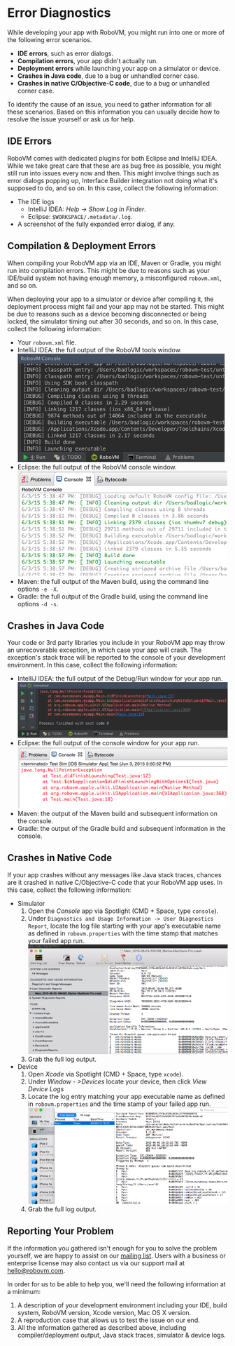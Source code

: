 # Error Diagnostics
While developing your app with RoboVM, you might run into one or more of the following error scenarios.

* **IDE errors**, such as error dialogs.
* **Compilation errors**, your app didn't actually run.
* **Deployment errors** while launching your app on a simulator or device.
* **Crashes in Java code**, due to a bug or unhandled corner case.
* **Crashes in native C/Objective-C code**, due to a bug or unhandled corner case.

To identify the cause of an issue, you need to gather information for all these scenarios. Based on this information you can usually decide how to resolve the issue yourself or ask us for help.

## IDE Errors
RoboVM comes with dedicated plugins for both Eclipse and IntelliJ IDEA. While we take great care that these are as bug free as possible, you might still run into issues every now and then. This might involve things such as error dialogs popping up, Interface Builder integration not doing what it's supposed to do, and so on. In this case, collect the following information:

* The IDE logs
  * IntelliJ IDEA: *Help -> Show Log in Finder*.
  * Eclipse: `$WORKSPACE/.metadata/.log`.
* A screenshot of the fully expanded error dialog, if any.

## Compilation & Deployment Errors
When compiling your RoboVM app via an IDE, Maven or Gradle, you might run into compilation errors. This might be due to reasons such as your IDE/build system not having enough memory, a misconfigured `robovm.xml`, and so on.

When deploying your app to a simulator or device after compiling it, the deployment process might fail and your app may not be started. This might be due to reasons such as a device becoming disconnected or being locked, the simulator timing out after 30 seconds, and so on. In this case, collect the following information:

* Your `robovm.xml` file.
* IntelliJ IDEA: the full output of the RoboVM tools window.
  ![images/error_idea_console.png](images/error_idea_console.png)
* Eclipse: the full output of the RoboVM console window.
  ![images/error_eclipse_console.png](images/error_eclipse_console.png)
* Maven: the full output of the Maven build, using the command line options `-e -X`.
* Gradle: the full output of the Gradle build, using the command line options `-d -s`.

## Crashes in Java Code
Your code or 3rd party libraries you include in your RoboVM app may throw an unrecoverable exception, in which case your app will crash. The exception's stack trace will be reported to the console of your development environment. In this case, collect the following information:

* IntelliJ IDEA: the full output of the Debug/Run window for your app run.
  ![images/error_idea_java.png](images/error_idea_java.png)
* Eclipse: the full output of the console window for your app run.
  ![images/error_eclipse_java.png](images/error_eclipse_java.png)
* Maven: the output of the Maven build and subsequent information on the console.
* Gradle: the output of the Gradle build and subsequent information in the console.

## Crashes in Native Code
If your app crashes without any messages like Java stack traces, chances are it crashed in native C/Objective-C code that your RoboVM app uses. In this case, collect the following information:

* Simulator
  1. Open the *Console* app via Spotlight (CMD + Space, type `console`).
  2. Under `Diagnostics and Usage Information -> User Diagnostics Report`, locate the log file starting with your app's executable name as defined in `robovm.properties` with the time stamp that matches your failed app run.
    ![images/error_simulator.png](images/error_simulator.png)
  3. Grab the full log output.
* Device
  1. Open *Xcode* via Spotlight (CMD + Space, type `xcode`).
  2. Under *Window - >Devices* locate your device, then click *View Device Logs*
  3. Locate the log entry matching your app executable name as defined in `robovm.properties` and the time stamp of your failed app run.
     ![images/error_device.png](images/error_device.png)
  4. Grab the full log output.

## Reporting Your Problem
If the information you gathered isn't enough for you to solve the problem yourself, we are happy to assist on our [mailing list](https://groups.google.com/forum/#!forum/robovm). Users with a business or enterprise license may also contact us via our support mail at [hello@robovm.com](mailto:hello@robovm.com).

In order for us to be able to help you, we'll need the following information at a minimum:
1. A description of your development environment including your IDE, build system, RoboVM version, Xcode version, Mac OS X version.
2. A reproduction case that allows us to test the issue on our end.
3. All the information gathered as described above, including compiler/deployment output, Java stack traces, simulator & device logs.


